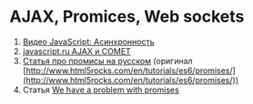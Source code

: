 # AJAX, Promices, Web sockets
1. [Видео JavaScript: Асинхронность](https://events.yandex.ru/lib/talks/549/) 
2. [javascript.ru AJAX и COMET](https://learn.javascript.ru/ajax)
3. [Статья про промисы на русском](https://habrahabr.ru/post/209662/) (оригинал [http://www.html5rocks.com/en/tutorials/es6/promises/](http://www.html5rocks.com/en/tutorials/es6/promises/))
4. Статья [We have a problem with promises](http://pouchdb.com/2015/05/18/we-have-a-problem-with-promises.html)

